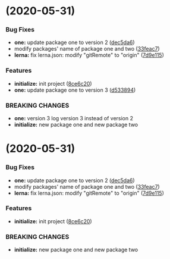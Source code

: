 <a name=""></a>
#  (2020-05-31)


### Bug Fixes

* **one:** update package one to version 2 ([dec5da6](https://github.com/DennisJames/leran-practice/commit/dec5da6))
* modify packages' name of package one and two ([33feac7](https://github.com/DennisJames/leran-practice/commit/33feac7))
* **lerna:** fix lerna.json: modify "gitRemote" to "origin" ([7d9e115](https://github.com/DennisJames/leran-practice/commit/7d9e115))


### Features

* **initialize:** init project ([8ce6c20](https://github.com/DennisJames/leran-practice/commit/8ce6c20))
* **one:** update package one to version 3 ([d533894](https://github.com/DennisJames/leran-practice/commit/d533894))


### BREAKING CHANGES

* **one:** version 3 log version 3 instead of version 2
* **initialize:** new package one and new package two



<a name=""></a>
#  (2020-05-31)


### Bug Fixes

* **one:** update package one to version 2 ([dec5da6](https://github.com/DennisJames/leran-practice/commit/dec5da6))
* modify packages' name of package one and two ([33feac7](https://github.com/DennisJames/leran-practice/commit/33feac7))
* **lerna:** fix lerna.json: modify "gitRemote" to "origin" ([7d9e115](https://github.com/DennisJames/leran-practice/commit/7d9e115))


### Features

* **initialize:** init project ([8ce6c20](https://github.com/DennisJames/leran-practice/commit/8ce6c20))


### BREAKING CHANGES

* **initialize:** new package one and new package two



